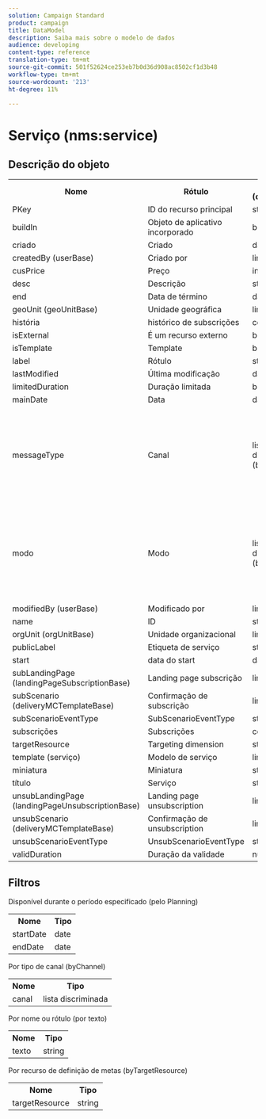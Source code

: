 ```yaml
---
solution: Campaign Standard
product: campaign
title: DataModel
description: Saiba mais sobre o modelo de dados
audience: developing
content-type: reference
translation-type: tm+mt
source-git-commit: 501f52624ce253eb7b0d36d908ac8502cf1d3b48
workflow-type: tm+mt
source-wordcount: '213'
ht-degree: 11%

---
```



# Serviço (nms:service)

## Descrição do objeto

<table>
               <tr>
                  <th>Nome</th>
                  <th>Rótulo</th>
                  <th>Tipo (comprimento)</th>
                  <th>valores de lista discriminada</th>
               </tr>
               <tr>
                  <td>PKey</td>
                  <td>ID do recurso principal</td>
                  <td>string </td>
                  <td> </td>
               </tr>
               <tr>
                  <td>buildIn</td>
                  <td>Objeto de aplicativo incorporado</td>
                  <td>booleano </td>
                  <td> </td>
               </tr>
               <tr>
                  <td>criado</td>
                  <td>Criado</td>
                  <td>date </td>
                  <td> </td>
               </tr>
               <tr>
                  <td>createdBy (userBase)</td>
                  <td>Criado por</td>
                  <td>link </td>
                  <td> </td>
               </tr>
               <tr>
                  <td>cusPrice</td>
                  <td>Preço</td>
                  <td>integer </td>
                  <td> </td>
               </tr>
               <tr>
                  <td>desc</td>
                  <td>Descrição</td>
                  <td>string (512)</td>
                  <td> </td>
               </tr>
               <tr>
                  <td>end</td>
                  <td>Data de término</td>
                  <td>date </td>
                  <td> </td>
               </tr>
               <tr>
                  <td>geoUnit (geoUnitBase)</td>
                  <td>Unidade geográfica</td>
                  <td>link </td>
                  <td> </td>
               </tr>
               <tr>
                  <td>história</td>
                  <td>histórico de subscrições</td>
                  <td>coleção </td>
                  <td> </td>
               </tr>
               <tr>
                  <td>isExternal</td>
                  <td>É um recurso externo</td>
                  <td>booleano </td>
                  <td> </td>
               </tr>
               <tr>
                  <td>isTemplate</td>
                  <td>Template</td>
                  <td>booleano </td>
                  <td> </td>
               </tr>
               <tr>
                  <td>label</td>
                  <td>Rótulo</td>
                  <td>string (128)</td>
                  <td> </td>
               </tr>
               <tr>
                  <td>lastModified</td>
                  <td>Última modificação</td>
                  <td>date </td>
                  <td> </td>
               </tr>
               <tr>
                  <td>limitedDuration</td>
                  <td>Duração limitada</td>
                  <td>booleano </td>
                  <td> </td>
               </tr>
               <tr>
                  <td>mainDate</td>
                  <td>Data</td>
                  <td>data (255)</td>
                  <td> </td>
               </tr>
               <tr>
                  <td>messageType</td>
                  <td>Canal </td>
                  <td>lista discriminada (byte) </td>
                  <td>
                     <ul>
                        <li>Móvel (SMS) - sms - 1</li>
                        <li>Email - email - 0</li>
                        <li>VALOR INVÁLIDO - __Valor_inválido__ - __Valor_inválido__</li>
                     </ul>
                  </td>
               </tr>
               <tr>
                  <td>modo</td>
                  <td>Modo</td>
                  <td>lista discriminada (byte) </td>
                  <td>
                     <ul>
                        <li>Viral - 1</li>
                        <li>Newsletter - newsletter - 0</li>
                        <li>VALOR INVÁLIDO - __Valor_inválido__ - __Valor_inválido__</li>
                     </ul>
                  </td>
               </tr>
               <tr>
                  <td>modifiedBy (userBase)</td>
                  <td>Modificado por</td>
                  <td>link </td>
                  <td> </td>
               </tr>
               <tr>
                  <td>name</td>
                  <td>ID</td>
                  <td>string (64)</td>
                  <td> </td>
               </tr>
               <tr>
                  <td>orgUnit (orgUnitBase)</td>
                  <td>Unidade organizacional</td>
                  <td>link </td>
                  <td> </td>
               </tr>
               <tr>
                  <td>publicLabel</td>
                  <td>Etiqueta de serviço</td>
                  <td>string (128)</td>
                  <td> </td>
               </tr>
               <tr>
                  <td>start</td>
                  <td>data do start</td>
                  <td>date </td>
                  <td> </td>
               </tr>
               <tr>
                  <td>subLandingPage (landingPageSubscriptionBase)</td>
                  <td>Landing page subscrição</td>
                  <td>link </td>
                  <td> </td>
               </tr>
               <tr>
                  <td>subScenario (deliveryMCTemplateBase)</td>
                  <td>Confirmação de subscrição</td>
                  <td>link </td>
                  <td> </td>
               </tr>
               <tr>
                  <td>subScenarioEventType</td>
                  <td>SubScenarioEventType</td>
                  <td>string </td>
                  <td> </td>
               </tr>
               <tr>
                  <td>subscrições</td>
                  <td>Subscrições</td>
                  <td>coleção </td>
                  <td> </td>
               </tr>
               <tr>
                  <td>targetResource</td>
                  <td>Targeting dimension</td>
                  <td>string (255)</td>
                  <td> </td>
               </tr>
               <tr>
                  <td>template (serviço)</td>
                  <td>Modelo de serviço</td>
                  <td>link </td>
                  <td> </td>
               </tr>
               <tr>
                  <td>miniatura</td>
                  <td>Miniatura</td>
                  <td>string (255)</td>
                  <td> </td>
               </tr>
               <tr>
                  <td>título</td>
                  <td>Serviço</td>
                  <td>string (255)</td>
                  <td> </td>
               </tr>
               <tr>
                  <td>unsubLandingPage (landingPageUnsubscriptionBase)</td>
                  <td>Landing page unsubscription</td>
                  <td>link </td>
                  <td> </td>
               </tr>
               <tr>
                  <td>unsubScenario (deliveryMCTemplateBase)</td>
                  <td>Confirmação de unsubscription</td>
                  <td>link </td>
                  <td> </td>
               </tr>
               <tr>
                  <td>unsubScenarioEventType</td>
                  <td>UnsubScenarioEventType</td>
                  <td>string </td>
                  <td> </td>
               </tr>
               <tr>
                  <td>validDuration</td>
                  <td>Duração da validade</td>
                  <td>número </td>
                  <td> </td>
               </tr>
            </table>

## Filtros

Disponível durante o período especificado (pelo Planning)

<table>
    <tr>
    <th>Nome</th>
    <th>Tipo</th>
    </tr>
    <tr>
    <td>startDate</td>
    <td>date</td>
    </tr>
    <tr>
    <td>endDate</td>
    <td>date</td>
    </tr>
</table>

Por tipo de canal (byChannel)

<table>
<tr>
<th>Nome</th>
<th>Tipo</th>
</tr>
<tr>
<td>canal</td>
<td>lista discriminada</td>
</tr>
</table>

Por nome ou rótulo (por texto)

<table>
<tr>
<th>Nome</th>
<th>Tipo</th>
</tr>
<tr>
<td>texto</td>
<td>string</td>
</tr>
</table>

Por recurso de definição de metas (byTargetResource)

<table>
<tr>
<th>Nome</th>
<th>Tipo</th>
</tr>
<tr>
<td>targetResource</td>
<td>string</td>
</tr>
</table>